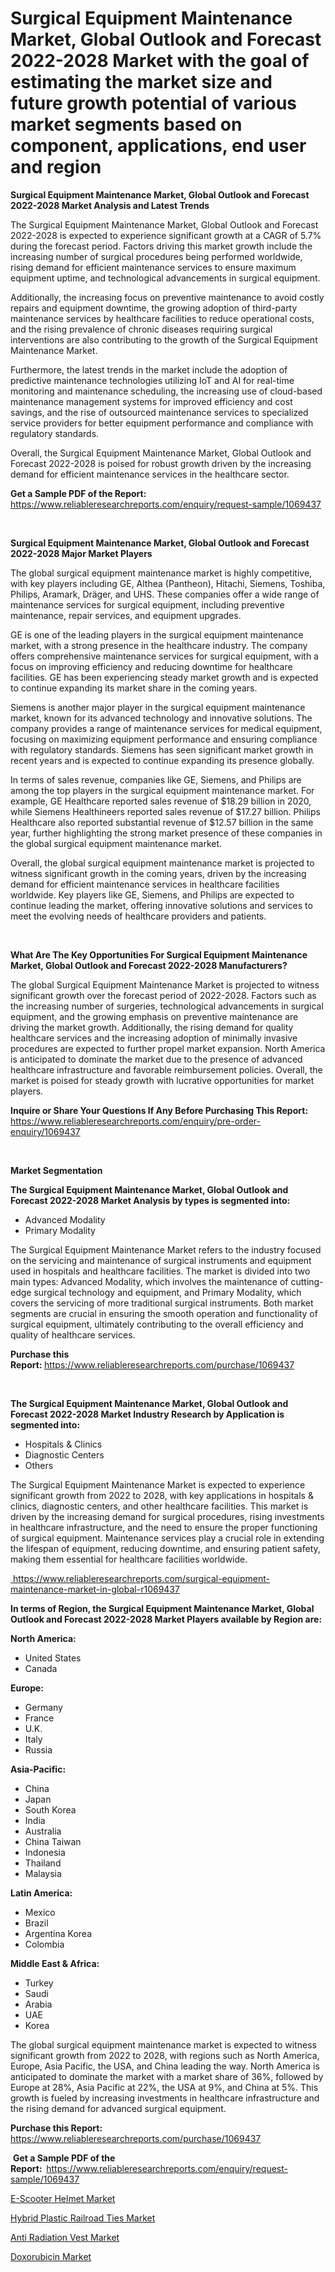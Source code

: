 <p><h1>Surgical Equipment Maintenance Market, Global Outlook and Forecast 2022-2028 Market with the goal of estimating the market size and future growth potential of various market segments based on component, applications, end user and region</h1></p><p><strong>Surgical Equipment Maintenance Market, Global Outlook and Forecast 2022-2028 Market Analysis and Latest Trends</strong></p>
<p><p>The Surgical Equipment Maintenance Market, Global Outlook and Forecast 2022-2028 is expected to experience significant growth at a CAGR of 5.7% during the forecast period. Factors driving this market growth include the increasing number of surgical procedures being performed worldwide, rising demand for efficient maintenance services to ensure maximum equipment uptime, and technological advancements in surgical equipment.</p><p>Additionally, the increasing focus on preventive maintenance to avoid costly repairs and equipment downtime, the growing adoption of third-party maintenance services by healthcare facilities to reduce operational costs, and the rising prevalence of chronic diseases requiring surgical interventions are also contributing to the growth of the Surgical Equipment Maintenance Market.</p><p>Furthermore, the latest trends in the market include the adoption of predictive maintenance technologies utilizing IoT and AI for real-time monitoring and maintenance scheduling, the increasing use of cloud-based maintenance management systems for improved efficiency and cost savings, and the rise of outsourced maintenance services to specialized service providers for better equipment performance and compliance with regulatory standards.</p><p>Overall, the Surgical Equipment Maintenance Market, Global Outlook and Forecast 2022-2028 is poised for robust growth driven by the increasing demand for efficient maintenance services in the healthcare sector.</p></p>
<p><strong>Get a Sample PDF of the Report:&nbsp;</strong> <a href="https://www.reliableresearchreports.com/enquiry/request-sample/1069437">https://www.reliableresearchreports.com/enquiry/request-sample/1069437</a></p>
<p>&nbsp;</p>
<p><strong>Surgical Equipment Maintenance Market, Global Outlook and Forecast 2022-2028 Major Market Players</strong></p>
<p><p>The global surgical equipment maintenance market is highly competitive, with key players including GE, Althea (Pantheon), Hitachi, Siemens, Toshiba, Philips, Aramark, Dräger, and UHS. These companies offer a wide range of maintenance services for surgical equipment, including preventive maintenance, repair services, and equipment upgrades.</p><p>GE is one of the leading players in the surgical equipment maintenance market, with a strong presence in the healthcare industry. The company offers comprehensive maintenance services for surgical equipment, with a focus on improving efficiency and reducing downtime for healthcare facilities. GE has been experiencing steady market growth and is expected to continue expanding its market share in the coming years.</p><p>Siemens is another major player in the surgical equipment maintenance market, known for its advanced technology and innovative solutions. The company provides a range of maintenance services for medical equipment, focusing on maximizing equipment performance and ensuring compliance with regulatory standards. Siemens has seen significant market growth in recent years and is expected to continue expanding its presence globally.</p><p>In terms of sales revenue, companies like GE, Siemens, and Philips are among the top players in the surgical equipment maintenance market. For example, GE Healthcare reported sales revenue of $18.29 billion in 2020, while Siemens Healthineers reported sales revenue of $17.27 billion. Philips Healthcare also reported substantial revenue of $12.57 billion in the same year, further highlighting the strong market presence of these companies in the global surgical equipment maintenance market.</p><p>Overall, the global surgical equipment maintenance market is projected to witness significant growth in the coming years, driven by the increasing demand for efficient maintenance services in healthcare facilities worldwide. Key players like GE, Siemens, and Philips are expected to continue leading the market, offering innovative solutions and services to meet the evolving needs of healthcare providers and patients.</p></p>
<p>&nbsp;</p>
<p><strong>What Are The Key Opportunities For Surgical Equipment Maintenance Market, Global Outlook and Forecast 2022-2028 Manufacturers?</strong></p>
<p><p>The global Surgical Equipment Maintenance Market is projected to witness significant growth over the forecast period of 2022-2028. Factors such as the increasing number of surgeries, technological advancements in surgical equipment, and the growing emphasis on preventive maintenance are driving the market growth. Additionally, the rising demand for quality healthcare services and the increasing adoption of minimally invasive procedures are expected to further propel market expansion. North America is anticipated to dominate the market due to the presence of advanced healthcare infrastructure and favorable reimbursement policies. Overall, the market is poised for steady growth with lucrative opportunities for market players.</p></p>
<p><strong>Inquire or Share Your Questions If Any Before Purchasing This Report:</strong> <a href="https://www.reliableresearchreports.com/enquiry/pre-order-enquiry/1069437">https://www.reliableresearchreports.com/enquiry/pre-order-enquiry/1069437</a></p>
<p>&nbsp;</p>
<p><strong>Market Segmentation</strong></p>
<p><strong>The Surgical Equipment Maintenance Market, Global Outlook and Forecast 2022-2028 Market Analysis by types is segmented into:</strong></p>
<p><ul><li>Advanced Modality</li><li>Primary Modality</li></ul></p>
<p><p>The Surgical Equipment Maintenance Market refers to the industry focused on the servicing and maintenance of surgical instruments and equipment used in hospitals and healthcare facilities. The market is divided into two main types: Advanced Modality, which involves the maintenance of cutting-edge surgical technology and equipment, and Primary Modality, which covers the servicing of more traditional surgical instruments. Both market segments are crucial in ensuring the smooth operation and functionality of surgical equipment, ultimately contributing to the overall efficiency and quality of healthcare services.</p></p>
<p><strong>Purchase this Report:&nbsp;</strong><a href="https://www.reliableresearchreports.com/purchase/1069437">https://www.reliableresearchreports.com/purchase/1069437</a></p>
<p>&nbsp;</p>
<p><strong>The Surgical Equipment Maintenance Market, Global Outlook and Forecast 2022-2028 Market Industry Research by Application is segmented into:</strong></p>
<p><ul><li>Hospitals & Clinics</li><li>Diagnostic Centers</li><li>Others</li></ul></p>
<p><p>The Surgical Equipment Maintenance Market is expected to experience significant growth from 2022 to 2028, with key applications in hospitals & clinics, diagnostic centers, and other healthcare facilities. This market is driven by the increasing demand for surgical procedures, rising investments in healthcare infrastructure, and the need to ensure the proper functioning of surgical equipment. Maintenance services play a crucial role in extending the lifespan of equipment, reducing downtime, and ensuring patient safety, making them essential for healthcare facilities worldwide.</p></p>
<p><a href="https://www.reliableresearchreports.com/surgical-equipment-maintenance-market-in-global-r1069437">&nbsp;https://www.reliableresearchreports.com/surgical-equipment-maintenance-market-in-global-r1069437</a></p>
<p><strong>In terms of Region, the Surgical Equipment Maintenance Market, Global Outlook and Forecast 2022-2028 Market Players available by Region are:</strong></p>
<p>
    <p> <strong> North America: </strong>
        <ul>
            <li>United States</li>
            <li>Canada</li>
        </ul>
        </p> 
    <p> <strong> Europe: </strong>
        <ul>
            <li>Germany</li>
            <li>France</li>
            <li>U.K.</li>
            <li>Italy</li>
            <li>Russia</li>
        </ul>
        </p> 
    <p> <strong> Asia-Pacific: </strong>
        <ul>
            <li>China</li>
            <li>Japan</li>
            <li>South Korea</li>
            <li>India</li>
            <li>Australia</li>
            <li>China Taiwan</li>
            <li>Indonesia</li>
            <li>Thailand</li>
            <li>Malaysia</li>
        </ul>
        </p> 
    <p> <strong> Latin America: </strong>
        <ul>
            <li>Mexico</li>
            <li>Brazil</li>
            <li>Argentina Korea</li>
            <li>Colombia</li>
        </ul>
        </p> 
    <p> <strong> Middle East & Africa: </strong>
        <ul>
            <li>Turkey</li>
            <li>Saudi</li>
            <li>Arabia</li>
            <li>UAE</li>
            <li>Korea</li>
        </ul>
    </p>
    </p>
<p><p>The global surgical equipment maintenance market is expected to witness significant growth from 2022 to 2028, with regions such as North America, Europe, Asia Pacific, the USA, and China leading the way. North America is anticipated to dominate the market with a market share of 36%, followed by Europe at 28%, Asia Pacific at 22%, the USA at 9%, and China at 5%. This growth is fueled by increasing investments in healthcare infrastructure and the rising demand for advanced surgical equipment.</p></p>
<p><strong>Purchase this Report: </strong><a href="https://www.reliableresearchreports.com/purchase/1069437">https://www.reliableresearchreports.com/purchase/1069437</a></p>
<p>&nbsp;<strong>Get a Sample PDF of the Report:&nbsp;&nbsp;</strong><a href="https://www.reliableresearchreports.com/enquiry/request-sample/1069437">https://www.reliableresearchreports.com/enquiry/request-sample/1069437</a></p>
<p><strong></strong></p>
<p><p><a href="https://medium.com/@sean.peake0978/e-scooter-helmet-market-share-and-new-trends-analysis-by-its-type-application-end-use-and-5774797585de">E-Scooter Helmet Market</a></p><p><a href="https://github.com/sydneyHley85/Market-Research-Report-List-1/blob/main/hybrid-plastic-railroad-ties-market.md">Hybrid Plastic Railroad Ties Market</a></p><p><a href="https://medium.com/@kelleebernier1851/deep-dive-into-the-anti-radiation-vest-market-itstrends-market-segmentation-and-competitive-fffedfce794a">Anti Radiation Vest Market</a></p><p><a href="https://github.com/neilMartin36/Market-Research-Report-List-1/blob/main/doxorubicin-market.md">Doxorubicin Market</a></p></p>